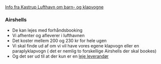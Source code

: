 
[Info fra Kastrup Lufthavn om barn- og klapvogne](https://www.cph.dk/praktisk/rejsende-med-born/klapvogne-og-barnevogne) 

### Airshells
- De kan lejes med forhåndsbooking 
- Vi afhenter og afleverer i lufthavnen 
- Det koster mellem  200 og 230 kr for hele ugen 
- Vi skal finde ud af om vi vil have vores egene klapvogn eller en paraplyklapvogn ( det er nemlig to forskellige Airshells der skal bookes) 
- Og det ser ud til at der kun er en [leje leverandør](https://airshells.com/saadan-fungerer-airshells)
